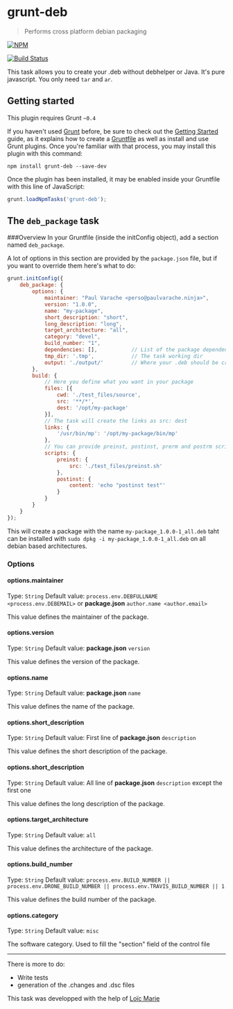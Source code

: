 # grunt-deb
>Performs cross platform debian packaging

[![NPM](https://nodei.co/npm/grunt-deb.png)](https://npmjs.org/package/grunt-deb)

[![Build Status](https://img.shields.io/jenkins/s/http/ci.paulvarache.ninja/grunt-deb.svg)](http://ci.paulvarache.ninja/job/grunt-deb/)

This task allows you to create your .deb without debhelper or Java. It's pure javascript. You only need `tar` and `ar`.

## Getting started

This plugin requires Grunt `~0.4`

If you haven't used [Grunt](http://gruntjs.com/) before, be sure to check out the [Getting Started](http://gruntjs.com/getting-started) guide, as it explains how to create a [Gruntfile](http://gruntjs.com/sample-gruntfile) as well as install and use Grunt plugins. Once you're familiar with that process, you may install this plugin with this command:

```shell
npm install grunt-deb --save-dev
```

Once the plugin has been installed, it may be enabled inside your Gruntfile with this line of JavaScript:

```js
grunt.loadNpmTasks('grunt-deb');
```

## The `deb_package` task
###Overview
In your Gruntfile (inside the initConfig object), add a section named `deb_package`.

A lot of options in this section are provided by the `package.json` file, but if you want to override them here's what to do:

```js
grunt.initConfig({
    deb_package: {
        options: {
            maintainer: "Paul Varache <perso@paulvarache.ninja>",
            version: "1.0.0",
            name: "my-package",
            short_description: "short",
            long_description: "long",
            target_architecture: "all",
            category: "devel",
            build_number: "1",
            dependencies: [],           // List of the package dependencies
            tmp_dir: '.tmp',            // The task working dir
            output: './output/'         // Where your .deb should be created
        },
        build: {
            // Here you define what you want in your package
            files: [{
                cwd: './test_files/source',
                src: '**/*',
                dest: '/opt/my-package'
            }],
            // The task will create the links as src: dest
            links: {
                '/usr/bin/mp': '/opt/my-package/bin/mp'
            },
            // You can provide preinst, postinst, prerm and postrm script either by giving a file or what to put in it
            scripts: {
                preinst: {
                    src: './test_files/preinst.sh'
                },
                postinst: {
                    content: 'echo "postinst test"'
                }
            }
        }
    }
});

```

This will create a package with the name `my-package_1.0.0-1_all.deb` taht can be installed with `sudo dpkg -i my-package_1.0.0-1_all.deb` on all debian based architectures.

### Options

#### options.maintainer
Type: `String`
Default value: `process.env.DEBFULLNAME <process.env.DEBEMAIL>` or **package.json** `author.name <author.email>`

This value defines the maintainer of the package.

#### options.version
Type: `String`
Default value: **package.json** `version`

This value defines the version of the package.

#### options.name
Type: `String`
Default value: **package.json** `name`

This value defines the name of the package.

#### options.short_description
Type: `String`
Default value: First line of **package.json** `description`

This value defines the short description of the package.

#### options.short_description
Type: `String`
Default value: All line of **package.json** `description` except the first one

This value defines the long description of the package.

#### options.target_architecture
Type: `String`
Default value: `all`

This value defines the architecture of the package.

#### options.build_number
Type: `String`
Default value: `process.env.BUILD_NUMBER || process.env.DRONE_BUILD_NUMBER || process.env.TRAVIS_BUILD_NUMBER || 1`

This value defines the build number of the package.

#### options.category
Type: `String`
Default value: `misc`

The software category. Used to fill the "section" field of the control file

---------------------------------------------
There is more to do:

  * Write tests
  * generation of the .changes and .dsc files

This task was developped with the help of [Loïc Marie](https://github.com/loicmarie)

